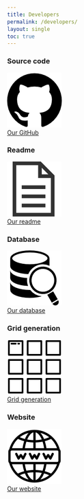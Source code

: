 ```yaml
---
title: Developers
permalink: /developers/
layout: single
toc: true
---
```


### Source code
<img src="../assets/images/logo-github.png" alt="GitHub Logo "><br>
<a href="https://github.com/InteraactionGroup/AugCom">Our GitHub</a>

### Readme
<img src="../assets/images/file-text.png" alt="File logo"><br>
<a href="https://github.com/InteraactionGroup/AugCom/blob/master/README.md">Our readme</a>

### Database
<img src="../assets/images/database.png" alt="database"><br>
<a href="https://github.com/InteraactionGroup/AugCom/blob/master/DATABASE(EN).md">Our database</a>

### Grid generation 
<img src="../assets/images/logo-grille.png" alt="grid logo"><br>
<a href="https://github.com/InteraactionGroup/AugCom/blob/master/GENERATEGRID(EN).md">Grid generation</a>

### Website
<img src="../assets/images/logo-website.png" alt="Logo website"><br>
<a href="https://github.com/GazePlay/GazePlay/blob/master/WEBSITE.md">Our website</a>
